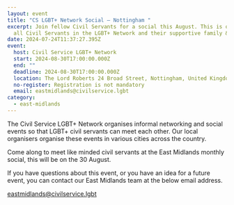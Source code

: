 ```yaml
---
layout: event
title: "CS LGBT+ Network Social – Nottingham "
excerpt: Join fellow Civil Servants for a social this August. This is open to
  all Civil Servants in the LGBT+ Network and their supportive family & friends.
date: 2024-07-24T11:37:27.395Z
event:
  host: Civil Service LGBT+ Network
  start: 2024-08-30T17:00:00.000Z
  end: ""
  deadline: 2024-08-30T17:00:00.000Z
  location: The Lord Roberts 24 Broad Street, Nottingham, United Kingdom
  no-register: Registration is not mandatory
  email: eastmidlands@civilservice.lgbt
category:
  - east-midlands
---
```

The Civil Service LGBT+ Network organises informal networking and social events so that LGBT+ civil servants can meet each other. Our local organisers organise these events in various cities across the country.

Come along to meet like minded civil servants at the East Midlands monthly social, this will be on the 30 August.

If you have questions about this event, or you have an idea for a future event, you can contact our East Midlands team at the below email address.[](mailto:eastmidlands@civilservice.lgbt)

[eastmidlands@civilservice.lgbt](mailto:eastmidlands@civilservice.lgbt)